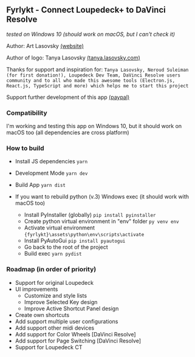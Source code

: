 ## Fyrlykt - Connect Loupedeck+ to DaVinci Resolve
_tested on Windows 10 (should work on macOS, but I can't check it)_

Author: Art Lasovsky [(website)](https://artlasovsky.com)

Author of logo: Tanya Lasovsky [(tanya.lasovsky.com)](https://tanya.lasovsky.com)

Thanks for support and inspiration for:
``` Tanya Lasovsky, Neroud Suleiman (for first donation!), Loupedeck Dev Team, DaVinci Resolve users community and to all who made this awesome tools (Electron.js, React.js, TypeScript and more) which helps me to start this project ```

Support further development of this app [(paypal)](https://www.paypal.com/cgi-bin/webscr?cmd=_s-xclick&hosted_button_id=KACYGFTZSTPBW)

### Compatibility
I'm working and testing this app on Windows 10, but it should work on macOS too (all dependencies are cross platform)

### How to build
* Install JS dependencies ``` yarn ```

* Development Mode ``` yarn dev ```
* Build App ``` yarn dist ```

* If you want to rebuild python (v.3) Windows exec (it should work with macOS too)
  * Install PyInstaller (globally) ``` pip install pyinstaller ```
  * Create python virtual environment in "env" folder ``` py venv env ```
  * Activate virtual environment ``` {fyrlykt}\assets\python\env\scripts\activate ```
  * Install PyAutoGui ``` pip install pyautogui ```
  * Go back to the root of the project 
  * Build exec ``` yarn pydist ```


### Roadmap (in order of priority)
* Support for original Loupedeck
* UI improvements
  * Customize and style lists
  * Improve Selected Key design
  * Improve Active Shortcut Panel design
* Create own shortcuts
* Add support multiple user configurations
* Add support other midi devices
* Add support for Color Wheels [DaVinci Resolve]
* Add support for Page Switching [DaVinci Resolve]
* Support for Loupedeck CT